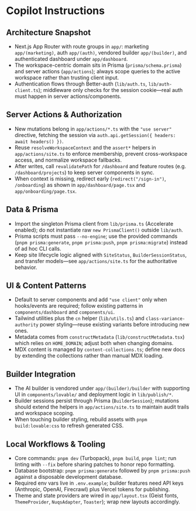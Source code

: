 # Copilot Instructions

## Architecture Snapshot
- Next.js App Router with route groups in `app/`: marketing `app/(marketing)`, auth `app/(auth)`, vendored builder `app/(builder)`, and authenticated dashboard under `app/dashboard`.
- The workspace-centric domain sits in Prisma (`prisma/schema.prisma`) and server actions (`app/actions`); always scope queries to the active workspace rather than trusting client input.
- Authentication flows through Better-auth (`lib/auth.ts`, `lib/auth-client.ts`); middleware only checks for the session cookie—real auth must happen in server actions/components.

## Server Actions & Authorization
- New mutations belong in `app/actions/*.ts` with the `"use server"` directive, fetching the session via `auth.api.getSession({ headers: await headers() })`.
- Reuse `resolveWorkspaceContext` and the `assert*` helpers in `app/actions/site.ts` to enforce membership, prevent cross-workspace access, and normalize workspace fallbacks.
- After writes, call `revalidatePath` for `/dashboard` and feature routes (e.g. `/dashboard/projects`) to keep server components in sync.
- When context is missing, redirect early (`redirect("/sign-in")`, `/onboarding`) as shown in `app/dashboard/page.tsx` and `app/onboarding/page.tsx`.

## Data & Prisma
- Import the singleton Prisma client from `lib/prisma.ts` (Accelerate enabled); do not instantiate raw `new PrismaClient()` outside `lib/auth`.
- Prisma scripts must pass `--no-engine`; use the provided commands (`pnpm prisma:generate`, `pnpm prisma:push`, `pnpm prisma:migrate`) instead of ad hoc CLI calls.
- Keep site lifecycle logic aligned with `SiteStatus`, `BuilderSessionStatus`, and transfer models—see `app/actions/site.ts` for the authoritative behavior.

## UI & Content Patterns
- Default to server components and add `"use client"` only when hooks/events are required; follow existing patterns in `components/dashboard` and `components/ui`.
- Tailwind utilities plus the `cn` helper (`lib/utils.ts`) and `class-variance-authority` power styling—reuse existing variants before introducing new ones.
- Metadata comes from `constructMetadata` (`lib/constructMetadata.tsx`) which relies on `HOME_DOMAIN`; adjust both when changing domains.
- MDX content is managed by `content-collections.ts`; define new docs by extending the collections rather than manual MDX loading.

## Builder Integration
- The AI builder is vendored under `app/(builder)/builder` with supporting UI in `components/lovable/` and deployment logic in `lib/publish/*`.
- Builder sessions persist through Prisma (`BuilderSession`); mutations should extend the helpers in `app/actions/site.ts` to maintain audit trails and workspace scoping.
- When touching builder styling, rebuild assets with `pnpm build:lovable:css` to refresh generated CSS.

## Local Workflows & Tooling
- Core commands: `pnpm dev` (Turbopack), `pnpm build`, `pnpm lint`; run linting with `--fix` before sharing patches to honor repo formatting.
- Database bootstrap: `pnpm prisma:generate` followed by `pnpm prisma:push` against a disposable development database.
- Required env vars live in `.env.example`; builder features need API keys (Anthropic, OpenAI, Firecrawl) plus Vercel tokens for publishing.
- Theme and state providers are wired in `app/layout.tsx` (Geist fonts, `ThemeProvider`, `NuqsAdapter`, `Toaster`); wrap new layouts accordingly.
